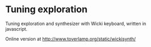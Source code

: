 # Tuning exploration
Tuning exploration and synthesizer with Wicki keyboard, written in javascript.

Online version at http://www.toverlamp.org/static/wickisynth/
